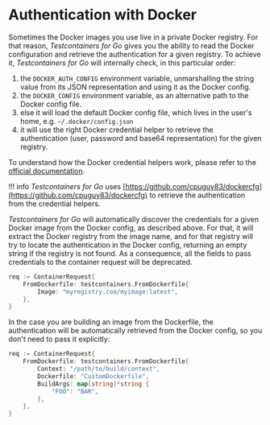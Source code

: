 # Authentication with Docker

Sometimes the Docker images you use live in a private Docker registry. For that reason, _Testcontainers for Go_ gives you the ability to read the Docker configuration
and retrieve the authentication for a given registry. To achieve it, _Testcontainers for Go_ will internally check, in this particular order:
	
1. the `DOCKER_AUTH_CONFIG` environment variable, unmarshalling the string value from its JSON representation and using it as the Docker config.
2. the `DOCKER_CONFIG` environment variable, as an alternative path to the Docker config file.
3. else it will load the default Docker config file, which lives in the user's home, e.g. `~/.docker/config.json`
4. it will use the right Docker credential helper to retrieve the authentication (user, password and base64 representation) for the given registry.

To understand how the Docker credential helpers work, please refer to the [official documentation](https://docs.docker.com/engine/reference/commandline/login/#credential-helpers).

!!! info
	_Testcontainers for Go_ uses [https://github.com/cpuguy83/dockercfg](https://github.com/cpuguy83/dockercfg) to retrieve the authentication from the credential helpers.

_Testcontainers for Go_ will automatically discover the credentials for a given Docker image from the Docker config, as described above. For that, it will extract the Docker registry from the image name, and for that registry will try to locate the authentication in the Docker config, returning an empty string if the registry is not found. As a consequence, all the fields to pass credentials to the container request will be deprecated.

```go
req := ContainerRequest{
	FromDockerfile: testcontainers.FromDockerfile{
		Image: "myregistry.com/myimage:latest",
	},
}
```

In the case you are building an image from the Dockerfile, the authentication will be automatically retrieved from the Docker config, so you don't need to pass it explicitly:

```go
req := ContainerRequest{
	FromDockerfile: testcontainers.FromDockerfile{
		Context: "/path/to/build/context",
		Dockerfile: "CustomDockerfile",
		BuildArgs: map[string]*string {
			"FOO": "BAR",
		},
	},
}
```
